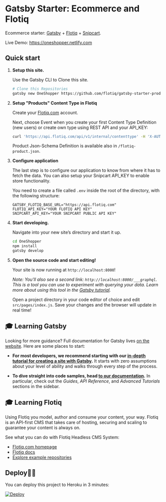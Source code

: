   # Gatsby Starter: Ecommerce and Flotiq

  Ecommerce starter: [Gatsby](https://www.gatsbyjs.org/) + [Flotiq](https://flotiq.com) + [Snipcart](https://snipcart.com).
  
  Live Demo: https://oneshopper.netlify.com

  ## Quick start

  1.  **Setup this site.**

      Use the Gatsby CLI to Clone this site.

      ```sh
      # Clone this Repositories
      gatsby new OneShopper https://github.com/flotiq/gatsby-starter-products.git
      ```

  1.  **Setup "Products" Content Type in Flotiq**

       Create your [Flotiq.com](https://editor.flotiq.com/register.html) account. 
       
       Next, choose Event when you create your first Content Type Definition (new users) or
       create own type using REST API and your API_KEY:
              
       ```sh
       curl 'https://api.flotiq.com/api/v1/internal/contenttype' -H 'X-AUTH-TOKEN: __YOUR_API_KEY__' -H 'Content-Type: application/json;chars--data-binary ' -X POST --data-binary '{"name":"product","label":"Product","schemaDefinition":{"type":"object","allOf":[{"$ref":"#/components/schemas/AbstractContentTypeSchemaDefinition"},{"type":"object","properties":{"name":{"type":"string","minLength":1},"slug":{"type":"string","minLength":1},"price":{"type":"number","minLength":1},"description":{"type":"string"},"productImage":{"type":"array","items":{"$ref":"#/components/schemas/DataSource"},"minItems":0},"productGallery":{"type":"array","items":{"$ref":"#/components/schemas/DataSource"},"minItems":0}}}],"required":["name","slug","price"],"additionalProperties":false},"metaDefinition":{"propertiesConfig":{"name":{"inputType":"text","unique":true,"isTitlePart":true},"slug":{"inputType":"text","unique":true},"price":{"inputType":"number","unique":false},"description":{"inputType":"richtext","unique":false},"productImage":{"inputType":"datasource","unique":false,"validation":{"relationContenttype":"_media"}},"productGallery":{"inputType":"datasource","unique":false,"validation":{"relationMultiple":true,"relationContenttype":"_media"}}},"order":["name","slug","price","description","productImage","productGallery"]}}' --compressed
       ```
       Product Json-Schema Definition is available also in `/flotiq-product.json`. 
      
  1.  **Configure application**
  
       The last step is to configure our application to know from where it has to fetch the data.
       You can also setup your Snipcart API_KEY to enable store functionality. 
       
       You need to create a file called `.env` inside the root of the directory, with the following structure:

       ```
       GATSBY_FLOTIQ_BASE_URL="https://api.flotiq.com"
       FLOTIQ_API_KEY="YOUR FLOTIQ API KEY"
       SNIPCART_API_KEY="YOUR SNIPCART PUBLIC API KEY"
       ```

  1.  **Start developing.**

      Navigate into your new site’s directory and start it up.

      ```sh
      cd OneShopper
      npm install
      gatsby develop
      ```

  1.  **Open the source code and start editing!**

      Your site is now running at `http://localhost:8000`!

      _Note: You'll also see a second link: _`http://localhost:8000/___graphql`_. This is a tool you can use to experiment with querying your data. Learn more about using this tool in the [Gatsby tutorial](https://www.gatsbyjs.org/tutorial/part-five/#introducing-graphiql)._

      Open a project directory in your code editor of choice and edit `src/pages/index.js`. Save your changes and the browser will update in real time!


  ## 🎓 Learning Gatsby

  Looking for more guidance? Full documentation for Gatsby lives [on the website](https://www.gatsbyjs.org/). Here are some places to start:

  - **For most developers, we recommend starting with our [in-depth tutorial for creating a site with Gatsby](https://www.gatsbyjs.org/tutorial/).** It starts with zero assumptions about your level of ability and walks through every step of the process.

  - **To dive straight into code samples, head [to our documentation](https://www.gatsbyjs.org/docs/).** In particular, check out the _Guides_, _API Reference_, and _Advanced Tutorials_ sections in the sidebar.

  ## 🎓 Learning Flotiq
  
  Using Flotiq you model, author and consume your content, your way. Flotiq is an API-first CMS that takes care of hosting, securing and scaling to guarantee your content is always on.
  
  See what you can do with Flotiq Headless CMS System:
  - [Flotiq.com homepage](https://flotiq.com)
  - [Flotiq docs](https://flotiq.com/docs)
  - [Explore example repositories](https://github.com/flotiq)

  ## Deploy💫💫

  You can deploy this project to Heroku in 3 minutes:

  [![Deploy](https://www.herokucdn.com/deploy/button.svg)](https://heroku.com/deploy?template=https://github.com/flotiq/gatsby-starter-products)
